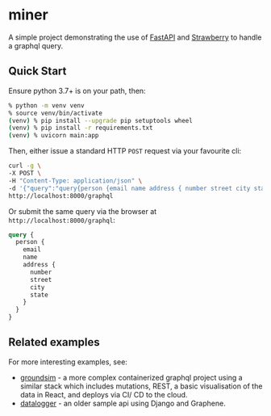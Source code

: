 # miner

A simple project demonstrating the use of [FastAPI](https://fastapi.tiangolo.com) and [Strawberry](https://strawberry.rocks) to handle a graphql query.

## Quick Start

Ensure python 3.7+ is on your path, then:

```bash
% python -m venv venv
% source venv/bin/activate
(venv) % pip install --upgrade pip setuptools wheel
(venv) % pip install -r requirements.txt
(venv) % uvicorn main:app
```

Then, either issue a standard HTTP `POST` request via your favourite cli:

```bash
curl -g \
-X POST \
-H "Content-Type: application/json" \
-d '{"query":"query{person {email name address { number street city state }}}"}' \
http://localhost:8000/graphql
```

Or submit the same query via the browser at `http://localhost:8000/graphql`:

```graphql
query {
  person {
    email
    name
    address {
      number
      street
      city
      state
    }
  }
}
```

## Related examples

For more interesting examples, see:

- [groundsim](https://github.com/followben/groundsim) - a more complex containerized graphql project using a similar stack which includes mutations, REST, a basic visualisation of the data in React, and deploys via CI/ CD to the cloud.
- [datalogger](https://github.com/followben/datalogger) - an older sample api using Django and Graphene.